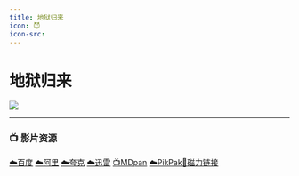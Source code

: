```yaml
---
title: 地狱归来
icon: 😈
icon-src:
---
```


# 地狱归来

![](/assets/image/地狱归来.jpg)

---

### 📺 影片资源 <Badge type="warning" text="漫迪MDsub" />

[☁️百度](https://pan.baidu.com/s/1RA9d7HMyATQBL5BI8JEZWQ?pwd=pfv5)  [☁️阿里](https://www.aliyundrive.com/s/oWAwMxhJdJ1)  [☁️夸克](https://pan.quark.cn/s/9abf791a03b1)  [☁️迅雷](https://pan.xunlei.com/s/VNnhQAmoig6iwEqUa6QdiYZqA1?pwd=t9jq)  [📺MDpan](https://pan.mdsub.top/%E5%9C%B0%E7%8B%B1%E5%BD%92%E6%9D%A5)  [☁️PikPak](https://mypikpak.com/s/VNmWZsmWc0vAx5kQdGFwl-rHo1)[🧲磁力链接](magnet:?xt=urn:btih:2852046db6187660c2a45afb794eb9ea546c1781)